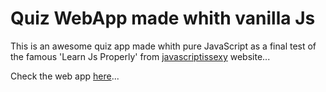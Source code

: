 Quiz WebApp made whith vanilla Js
=================================

This is an awesome quiz app made whith pure JavaScript as a final test of the famous 'Learn Js Properly' from [javascriptissexy](http://javascriptissexy.com/how-to-learn-javascript-properly/) website...

Check the web app [here](http://ygorlf.github.io/quiz-app)...